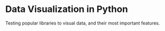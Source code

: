 # Data Visualization in Python
Testing popular libraries to visual data, and their most important features.
